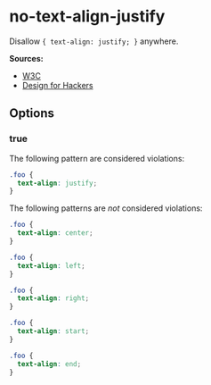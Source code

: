 # no-text-align-justify

Disallow `{ text-align: justify; }` anywhere.

**Sources:**

- [W3C](https://www.w3.org/TR/WCAG20-TECHS/G169.html)
- [Design for Hackers](https://designforhackers.com/blog/justify-text-html-css/)

## Options

### true

The following pattern are considered violations:

```css
.foo {
  text-align: justify;
}
```

The following patterns are _not_ considered violations:

```css
.foo {
  text-align: center;
}
```

```css
.foo {
  text-align: left;
}
```

```css
.foo {
  text-align: right;
}
```

```css
.foo {
  text-align: start;
}
```

```css
.foo {
  text-align: end;
}
```
